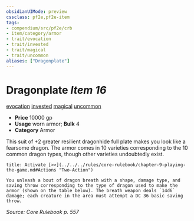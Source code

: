```yaml
---
obsidianUIMode: preview
cssclass: pf2e,pf2e-item
tags:
- compendium/src/pf2e/crb
- item/category/armor
- trait/evocation
- trait/invested
- trait/magical
- trait/uncommon
aliases: ["Dragonplate"]
---
```

# Dragonplate *Item 16*  
[evocation](../../../rules/traits/evocation.md)  [invested](../../../rules/traits/invested.md)  [magical](../../../rules/traits/magical.md)  [uncommon](../../../rules/traits/uncommon.md)  

- **Price** 10000 gp
- **Usage** worn armor; **Bulk** 4
- **Category** Armor

This suit of +2 greater resilient dragonhide full plate makes you look like a fearsome dragon. The armor comes in 10 varieties corresponding to the 10 common dragon types, though other varieties undoubtedly exist.

```ad-embed-ability
title: Activate [>>](../../../rules/core-rulebook/chapter-9-playing-the-game.md#Actions "Two-Action")

You unleash a bout of dragon breath with a shape, damage type, and saving throw corresponding to the type of dragon used to make the armor (shown on the table below). The breath weapon deals `14d6` damage; each creature in the area must attempt a DC 36 basic saving throw.
```

*Source: Core Rulebook p. 557*
